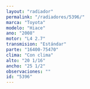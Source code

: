 ```yaml
---
layout: "radiador"
permalink: "/radiadores/5396/"
marca: "Toyota"
modelo: "Hiace"
ano: "2008"
motor: "L4 2.7"
transmision: "Estándar"
parte: "16400-75470"
clima: "Con clima"
alto: "20 1/16"
ancho: "25 1/2"
observaciones: ""
id: "5396"
---
```


